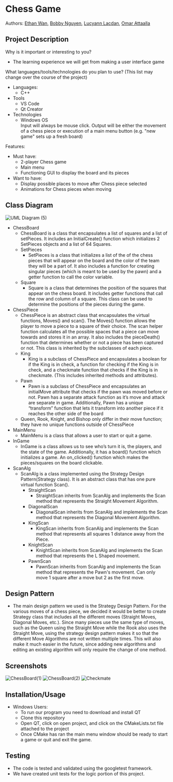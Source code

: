 # Chess Game
 
Authors: [Ethan Wan](https://github.com/ELW123),
         [Bobby Nguyen](https://github.com/HollowGrimm),
         [Lucyann Lacdan](https://github.com/Llucy14),
         [Omar Attaalla](https://github.com/OmarAttaalla)
 
## Project Description
Why is it important or interesting to you?
* The learning experience we will get from making a user interface game

What languages/tools/technologies do you plan to use? (This list may change over the course of the project)
* Languages:
  * C++
* Tools
  * VS Code
  * Qt Creator
* Technologies
  * Windows OS  
Input will always be mouse click. Output will be either the movement of a chess piece or execution of a main menu button (e.g. "new game" sets up a fresh board)  

Features:
* Must have:
  * 2-player Chess game
  * Main menu
  * Functioning GUI to display the board and its pieces
* Want to have:
  * Display possible places to move after Chess piece selected
  * Animations for Chess pieces when moving

## Class Diagram
![UML Diagram (5)](https://user-images.githubusercontent.com/51334912/157613112-ede3b6fb-a99a-46f4-a2d8-d18a5ff99c1e.png)
* ChessBoard
  * ChessBoard is a class that encapsulates a list of squares and a list of setPieces. It includes an InitialCreate() function which initializes 2 SetPieces objects and a list of 64 Squares.
  * SetPieces
    * SetPieces is a class that initializes a list of the of the chess pieces that will appear on the board and the color of the team they will be a part of. It also includes a function for creating singular pieces (which is meant to be used by the pawn) and a getter function to call the color variable.
  * Square
    * Square is a class that determines the position of the squares that appear on the chess board. It includes getter functions that call the row and column of a square. This class can be used to determine the positions of the pieces during the game.
* ChessPiece
  * ChessPiece is an abstract class that encapsulates the virtual functions, Moves() and scan(). The Moves() function allows the player to move a piece to a square of their choice. The scan helper function calculates all the possible spaces that a piece can move towards and stores it in an array. It also includes the pieceDeath() function that determines whether or not a piece has been captured or not. This class is inherited by the subclasses of each piece.
  * King
    * King is a subclass of ChessPiece and encapsulates a boolean for if the King is in check, a function for checking if the King is in check, and a checkmate function that checks if the King is in checkmate. (This includes inherited methods and attributes).
  * Pawn
    * Pawn is a subclass of ChessPiece and encapsulates an initialMove attribute that checks if the pawn was moved before or not. Pawn has a separate attack function as it’s move and attack are separate in game. Additionally, Pawn has a unique “transform” function that lets it transform into another piece if it reaches the other side of the board
  * Queen, Rook, Knight, and Bishop only differ in their move function; they have no unique functions outside of ChessPiece
* MainMenu
  * MainMenu is a class that allows a user to start or quit a game. 
* InGame
  * InGame is a class allows us to see who’s turn it is, the players, and the state of the game. Additionally, it has a board() function which initializes a game. An on_clicked() function which makes the pieces/squares on the board clickable. 
* ScanAlg
  * ScanAlg is a class implemented using the Strategy Design Pattern(Strategy class). It is an abstract class that has one pure virtual function Scan().
    * StraightScan
      * StraightScan inherits from ScanAlg and implements the Scan method that represents the Straight Movement Algorithm.
    * DiagonalScan
      * DiagonalScan inherits from ScanAlg and implements the Scan method that represents the Diagonal Movement Algorithm.
    * KingScan
      * KingScan inherits from ScanAlg and implements the Scan method that represents all squares 1 distance away from the Piece.
    * KnightScan
      * KnightScan inherits from ScanAlg and implements the Scan method that represents the L Shaped movement.
    * PawnScan
      * PawnScan inherits from ScanAlg and implements the Scan method that represents the Pawn's movement. Can only move 1 square after a move but 2 as the first move.
## Design Pattern
* The main design pattern we used is the Strategy Design Pattern. For the various moves of a chess piece, we decided it would be better to create Strategy class that includes all the different moves (Straight Moves, Diagonal Moves, etc.). Since many pieces use the same type of moves, such as the Queen using the Straight Move while the Rook also uses the Straight Move, using the strategy design pattern makes it so that the different Move Algorithms are not written multiple times. This will also make it much easier in the future, since adding new algorithms and editing an existing algorithm will only require the change of one method.

 ## Screenshots
 ![ChessBoard(1)](https://user-images.githubusercontent.com/51334912/157558719-4083bb40-f9ee-4c35-8a88-4f8da4ef8d55.png)
 ![ChessBoard(2)](https://user-images.githubusercontent.com/51334912/157558826-c419740c-41cb-4fee-b9cb-68cef44ced1a.png)
 ![Checkmate](https://user-images.githubusercontent.com/51334912/157611943-9d8f0c27-8de9-4174-b720-cdb258b83b30.png)
 ## Installation/Usage
 * Windows Users:
   * To run our program you need to download and install QT
   * Clone this repository
   * Open QT, click on open project, and click on the CMakeLists.txt file attached to the project
   * Once CMake has ran the main menu window should be ready to start a game or quit and exit the game.
 > 
 ## Testing
 * The code is tested and validated using the googletest framework. 
 * We have created unit tests for the logic portion of this project. 
 
